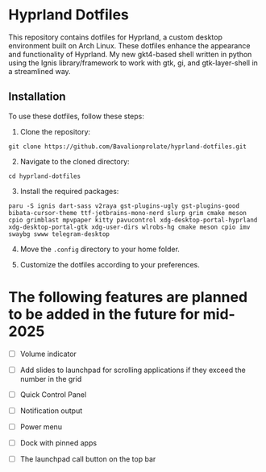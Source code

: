 # Hyprland Dotfiles

This repository contains dotfiles for Hyprland, a custom desktop environment built on Arch Linux. These dotfiles enhance the appearance and functionality of Hyprland.
My new gkt4-based shell written in python using the Ignis library/framework to work with gtk, gi, and gtk-layer-shell in a streamlined way.

## Installation

To use these dotfiles, follow these steps:

1. Clone the repository:

~~~
git clone https://github.com/Bavalionprolate/hyprland-dotfiles.git
~~~

2. Navigate to the cloned directory:

~~~
cd hyprland-dotfiles
~~~

3. Install the required packages:

~~~
paru -S ignis dart-sass v2raya gst-plugins-ugly gst-plugins-good bibata-cursor-theme ttf-jetbrains-mono-nerd slurp grim cmake meson cpio grimblast mpvpaper kitty pavucontrol xdg-desktop-portal-hyprland xdg-desktop-portal-gtk xdg-user-dirs wlrobs-hg cmake meson cpio imv swaybg swww telegram-desktop
~~~

4. Move the `.config` directory to your home folder.

5. Customize the dotfiles according to your preferences.

# The following features are planned to be added in the future for mid-2025

- [ ] Volume indicator
- [ ] Add slides to launchpad for scrolling applications if they exceed the number in the grid
- [ ] Quick Control Panel
- [ ] Notification output
- [ ] Power menu
- [ ] Dock with pinned apps
- [ ] The launchpad call button on the top bar

